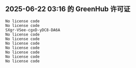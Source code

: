 ## 2025-06-22 03:16 的 GreenHub 许可证
```
No license code
No license code
SXgr-VSee-cgxD-yDC8-DA6A
No license code
No license code
No license code
No license code
No license code
No license code
No license code
```
